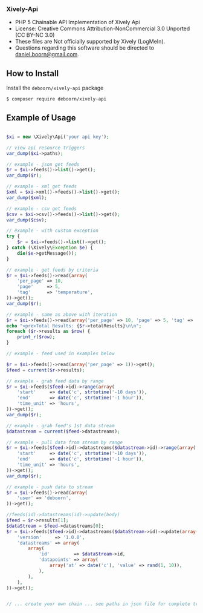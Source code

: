 ### Xively-Api

- PHP 5 Chainable API Implementation of Xively Api
- License: Creative Commons Attribution-NonCommercial 3.0 Unported (CC BY-NC 3.0)
- These files are Not officially supported by Xively (LogMeIn).
- Questions regarding this software should be directed to daniel.boorn@gmail.com.

How to Install
---------------


Install the `deboorn/xively-api` package

```shell
$ composer require deboorn/xively-api
```

Example of Usage
---------------

```php

$xi = new \Xively\Api('your api key');

// view api resource triggers
var_dump($xi->paths);

// example - json get feeds
$r = $xi->feeds()->list()->get();
var_dump($r);

// example - xml get feeds
$xml = $xi->xml()->feeds()->list()->get();
var_dump($xml);

// example - csv get feeds
$csv = $xi->csv()->feeds()->list()->get();
var_dump($csv);

// example - with custom exception
try {
    $r = $xi->feeds()->list()->get();
} catch (\Xively\Exception $e) {
    die($e->getMessage());
}

// example - get feeds by criteria
$r = $xi->feeds()->read(array(
    'per_page' => 10,
    'page'     => 5,
    'tag'      => 'temperature',
))->get();
var_dump($r);

// example - same as above with iteration
$r = $xi->feeds()->read(array('per_page' => 10, 'page' => 5, 'tag' => 'temperature',))->get();
echo "<pre>Total Results: {$r->totalResults}\n\n";
foreach ($r->results as $row) {
    print_r($row);
}

// example - feed used in examples below

$r = $xi->feeds()->read(array('per_page' => 1))->get();
$feed = current($r->results);

// example - grab feed data by range
$r = $xi->feeds($feed->id)->range(array(
    'start'     => date('c', strtotime('-10 days')),
    'end'       => date('c', strtotime('-1 hour')),
    'time_unit' => 'hours',
))->get();
var_dump($r);

// example - grab feed's 1st data stream
$datastream = current($feed->datastreams);

// example - pull data from stream by range
$r = $xi->feeds($feed->id)->datastreams($datastream->id)->range(array(
    'start'     => date('c', strtotime('-10 days')),
    'end'       => date('c', strtotime('-1 hour')),
    'time_unit' => 'hours',
))->get();
var_dump($r);

// example - push data to stream
$r = $xi->feeds()->read(array(
    'user' => 'deboorn',
))->get();

//feeds(id)->datastreams(id)->update(body)
$feed = $r->results[1];
$dataStream = $feed->datastreams[0];
$r = $xi->feeds($feed->id)->datastreams($dataStream->id)->update(array(
    'version'     => '1.0.0',
    'datastreams' => array(
        array(
            'id'         => $dataStream->id,
            'datapoints' => array(
                array('at' => date('c'), 'value' => rand(1, 10)),
            ),
        ),
    ),
))->get();


// ... create your own chain ... see paths in json file for complete triggers
```